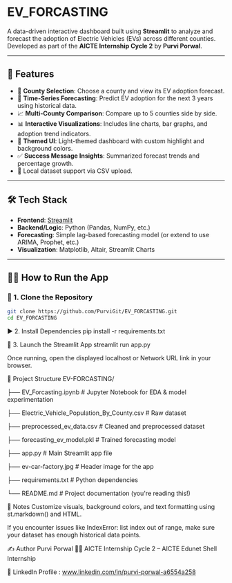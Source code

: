 # EV_FORCASTING 

A data-driven interactive dashboard built using **Streamlit** to analyze and forecast the adoption of Electric Vehicles (EVs) across different counties. Developed as part of the **AICTE Internship Cycle 2** by **Purvi Porwal**.

---

## 📌 Features

- 📍 **County Selection**: Choose a county and view its EV adoption forecast.
- 🔮 **Time-Series Forecasting**: Predict EV adoption for the next 3 years using historical data.
- 📈 **Multi-County Comparison**: Compare up to 5 counties side by side.
- 📊 **Interactive Visualizations**: Includes line charts, bar graphs, and adoption trend indicators.
- 🌙 **Themed UI**: Light-themed dashboard with custom highlight and background colors.
- ✅ **Success Message Insights**: Summarized forecast trends and percentage growth.
- 📂 Local dataset support via CSV upload.

---

## 🛠️ Tech Stack

- **Frontend**: [Streamlit](https://streamlit.io)
- **Backend/Logic**: Python (Pandas, NumPy, etc.)
- **Forecasting**: Simple lag-based forecasting model (or extend to use ARIMA, Prophet, etc.)
- **Visualization**: Matplotlib, Altair, Streamlit Charts

---

## 🧑‍💻 How to Run the App

### 🔄 1. Clone the Repository

```bash
git clone https://github.com/PurviGit/EV_FORCASTING.git
cd EV_FORCASTING
```
▶️ 2. Install Dependencies
pip install -r requirements.txt

🚀 3. Launch the Streamlit App
streamlit run app.py

Once running, open the displayed localhost or Network URL link in your browser.

📁 Project Structure
EV-FORCASTING/

├── EV_Forcasting.ipynb # Jupyter Notebook for EDA & model experimentation

├── Electric_Vehicle_Population_By_County.csv # Raw dataset

├── preprocessed_ev_data.csv # Cleaned and preprocessed dataset

├── forecasting_ev_model.pkl # Trained forecasting model

├── app.py # Main Streamlit app file

├── ev-car-factory.jpg # Header image for the app

├── requirements.txt # Python dependencies

└── README.md # Project documentation (you're reading this!)

📌 Notes
Customize visuals, background colors, and text formatting using st.markdown() and HTML.

If you encounter issues like IndexError: list index out of range, make sure your dataset has enough historical data points.

✍️ Author
Purvi Porwal
👩‍💻 AICTE Internship Cycle 2 – AICTE Edunet Shell Internship 

🔗 LinkedIn Profile : www.linkedin.com/in/purvi-porwal-a6554a258


